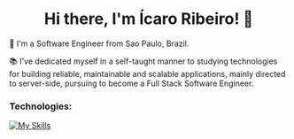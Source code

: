 <h1 align='center'>
  Hi there, I'm Ícaro Ribeiro! 👋
</h1>

👨 I'm a Software Engineer from Sao Paulo, Brazil.

📚 I've dedicated myself in a self-taught manner to studying technologies for building reliable, maintainable and scalable applications, mainly directed to server-side, pursuing to become a Full Stack Software Engineer.

### Technologies:

[![My Skills](https://skillicons.dev/icons?i=py,nodejs,ts,graphql,aws,postgres,redis,docker,terraform,githubactions,git)](https://skillicons.dev)

<!--
**icaroribeiro/icaroribeiro** is a ✨ _special_ ✨ repository because its `README.md` (this file) appears on your GitHub profile.

Here are some ideas to get you started:

- 🔭 I’m currently working on ...
- 🌱 I’m currently learning ...
- 👯 I’m looking to collaborate on ...
- 🤔 I’m looking for help with ...
- 💬 Ask me about ...
- 📫 How to reach me: ...
- 😄 Pronouns: ...
-->
